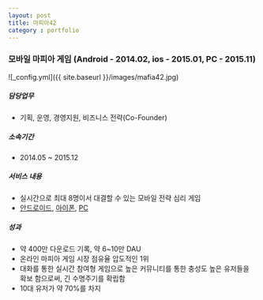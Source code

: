 ```yaml
---
layout: post
title: 마피아42
category : portfolio
---
```


### 모바일 마피아 게임 (Android - 2014.02, ios - 2015.01, PC - 2015.11)

![_config.yml]({{ site.baseurl }}/images/mafia42.jpg)


##### 담당업무
- 기획, 운영, 경영지원, 비즈니스 전략(Co-Founder)

##### 소속기간
- 2014.05 ~ 2015.12

##### 서비스 내용
- 실시간으로 최대 8명이서 대결할 수 있는 모바일 전략 심리 게임
- [안드로이드](https://play.google.com/store/apps/details?id=com.sopt.mafia42.client), [아이폰](https://itunes.apple.com/app/id947258826), [PC](team42.co.kr)

##### 성과
- 약 400만 다운로드 기록, 약 6~10만 DAU
- 온라인 마피아 게임 시장 점유율 압도적인 1위
- 대화를 통한 실시간 참여형 게임으로 높은 커뮤니티를 통한 충성도 높은 유저들을 확보 함으로써, 긴 수명주기를 확립함
- 10대 유저가 약 70%를 차지
